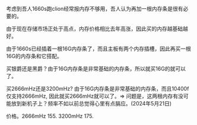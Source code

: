 考虑到吾人1660s跑clion经常报内存不够用，吾人认为再加一根内存条是很有必要的。

由于现在存储市场正处于高点，内存价格相比去年高涨，因此买的内存越基础越好。

由于1660s已经插着一根16G内存条了，而且主板有两个内存插槽，因此再买一根16G的内存条和它搭配。

买银爵还是黑爵？由于16G内存条是非常基础的内存条，所以就买16G的就可以了。

买2666mHz还是3200mHz? 由于16G内存条是非常基础的内存条，而且10400f仅支持2666mHz, 因此就买2666mHz就可以了。=> 问题是，这两根内存有没可能放到新机子上？频率不如以前总觉得心里有点膈应。(2024年5月21日)

价格。2666mHz 155. 3200mHz 175. 

